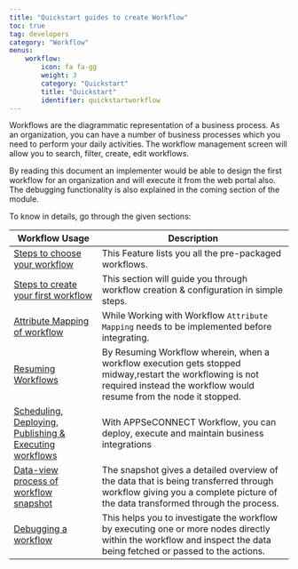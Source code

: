 ```yaml
---
title: "Quickstart guides to create Workflow"
toc: true
tag: developers
category: "Workflow"
menus: 
    workflow: 
        icon: fa fa-gg
        weight: 3
        category: "Quickstart"
        title: "Quickstart" 
        identifier: quickstartworkflow
---
```


Workflows are the diagrammatic representation of a business process. As an organization, you can have a number of business processes which you need to perform your daily activities. The workflow management screen will allow you to search, filter, create, edit workflows. 

By reading this document an implementer would be able to design the first workflow for an organization and will execute it from the web portal also. The debugging functionality is also explained in the coming section of the module.

To know in details, go through the given sections:

|Workflow Usage|Description|
|-----|----------|
|[Steps to choose your workflow](/workflow/steps-to-choose-your-workflow/)  |This Feature lists you all the pre-packaged workflows.|
|[Steps to create your first workflow](/workflow/steps-to-create-your-first-workflow/) |This section will guide you through workflow creation & configuration in simple steps.|
|[Attribute Mapping of workflow](/workflow/attribute-mapping-workflow/)|While Working with Workflow `Attribute Mapping` needs to be implemented before integrating. |
|[Resuming Workflows](/resuming%20workflows/resuming-workflows/)    |By Resuming Workflow wherein, when a workflow execution gets stopped midway,restart the workflowing is not required instead the workflow would resume from the node it stopped.|
|[Scheduling, Deploying, Publishing & Executing workflows](/workflow/deploying-and-executing/)|With APPSeCONNECT Workflow, you can deploy, execute and maintain business integrations|    
|[Data-view process of workflow snapshot](/workflow/list-of-snapshot/)   |The snapshot gives a detailed overview of the data that is being transferred through workflow giving you a complete picture of the data transformed through the process. |
|[Debugging a workflow](/workflow/debugging-a-workflow/)   |This helps you to investigate the workflow by executing one or more nodes directly within the workflow and inspect the data being fetched or passed to the actions.|

   
  
    

 
